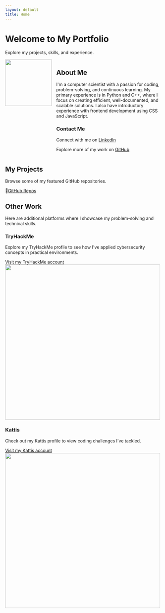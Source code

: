 ```yaml
---
layout: default
title: Home
---
```


<h1>Welcome to My Portfolio</h1>
<p>Explore my projects, skills, and experience.</p>

<div style="display: flex; align-items: flex-start;">
  <img src="https://github.com/user-attachments/assets/dee7d064-0db6-4b7b-b937-40ea4b69f778" style="width:150px; margin-right:15px;"/>
  
  <div>
    <h2>About Me</h2>
    <p>I'm a computer scientist with a passion for coding, problem-solving, and continuous learning. My primary experience is in Python and C++, where I focus on creating efficient, well-documented, and scalable solutions. I also have introductory experience with frontend development using CSS and JavaScript.</p>
    <h3>Contact Me</h3>
    <p>Connect with me on <a href="https://www.linkedin.com/in/claytome" target="_blank">LinkedIn</a></p>
    <p>Explore more of my work on <a href="https://github.com/clayton-h" target="_blank">GitHub</a></p>
  </div>
</div>

<h2>My Projects</h2>
<p>Browse some of my featured GitHub repositories.</p>
💼<a href="/projects/">GitHub Repos</a>

<h2>Other Work</h2>
<p>Here are additional platforms where I showcase my problem-solving and technical skills.</p>

<h3>TryHackMe</h3>
<p>Explore my TryHackMe profile to see how I've applied cybersecurity concepts in practical environments.</p>
<a href="https://tryhackme.com/r/p/claytonhodges326" target="_blank">Visit my TryHackMe account</a>
<div style="display: flex; align-items: flex-start;">
  <img src="https://github.com/user-attachments/assets/b7c64453-bd3d-413e-bf14-38f9e5fa1917" style="width:500px;"/>
</div>

<h3>Kattis</h3>
<p>Check out my Kattis profile to view coding challenges I've tackled.</p>
<a href="https://open.kattis.com/users/clayton-hodges" target="_blank">Visit my Kattis account</a>
<div style="display: flex; align-items: flex-start;">
  <img src="https://github.com/user-attachments/assets/441fc58b-0cb8-484e-9f71-19fa1d15f9df" style="width:500px; margin-right:100px;"/>
</div>
